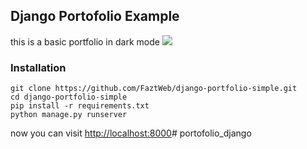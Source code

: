 ## Django Portofolio Example

this is a basic portfolio in dark mode
![](./screenshot.png)

### Installation

```
git clone https://github.com/FaztWeb/django-portfolio-simple.git
cd django-portfolio-simple
pip install -r requirements.txt
python manage.py runserver
```

now you can visit <a href="http://localhost:8000" target="_blank">http://localhost:8000</a># portofolio_django
